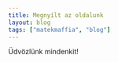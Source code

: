```yaml
---
title: Megnyílt az oldalunk
layout: blog
tags: ["matekmaffia", "blog"]
---
```


Üdvözlünk mindenkit!
